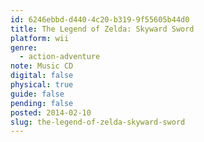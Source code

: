```yaml
---
id: 6246ebbd-d440-4c20-b319-9f55605b44d0
title: The Legend of Zelda: Skyward Sword
platform: wii
genre:
  - action-adventure
note: Music CD
digital: false
physical: true
guide: false
pending: false
posted: 2014-02-10
slug: the-legend-of-zelda-skyward-sword
---
```

